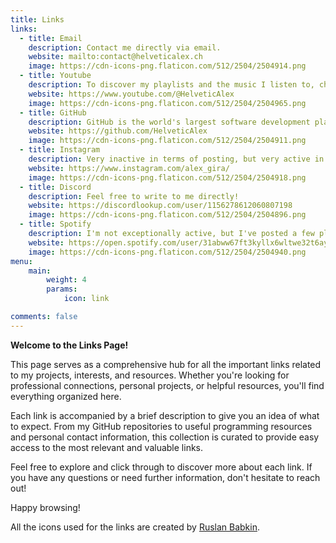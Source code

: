 ```yaml
---
title: Links
links:
  - title: Email
    description: Contact me directly via email.
    website: mailto:contact@helveticalex.ch
    image: https://cdn-icons-png.flaticon.com/512/2504/2504914.png
  - title: Youtube
    description: To discover my playlists and the music I listen to, check it out here!
    website: https://www.youtube.com/@HelveticAlex
    image: https://cdn-icons-png.flaticon.com/512/2504/2504965.png
  - title: GitHub
    description: GitHub is the world's largest software development platform.
    website: https://github.com/HelveticAlex
    image: https://cdn-icons-png.flaticon.com/512/2504/2504911.png
  - title: Instagram
    description: Very inactive in terms of posting, but very active in sharing memes!
    website: https://www.instagram.com/alex_gira/
    image: https://cdn-icons-png.flaticon.com/512/2504/2504918.png
  - title: Discord
    description: Feel free to write to me directly!
    website: https://discordlookup.com/user/1156278612060807198
    image: https://cdn-icons-png.flaticon.com/512/2504/2504896.png
  - title: Spotify
    description: I'm not exceptionally active, but I've posted a few playlists :)
    website: https://open.spotify.com/user/31abww67ft3kyllx6wltwe32t6ay
    image: https://cdn-icons-png.flaticon.com/512/2504/2504940.png
menu:
    main: 
        weight: 4
        params:
            icon: link

comments: false
---
```


**Welcome to the Links Page!**

This page serves as a comprehensive hub for all the important links related to my projects, interests, and resources. Whether you're looking for professional connections, personal projects, or helpful resources, you'll find everything organized here.

Each link is accompanied by a brief description to give you an idea of what to expect. From my GitHub repositories to useful programming resources and personal contact information, this collection is curated to provide easy access to the most relevant and valuable links.

Feel free to explore and click through to discover more about each link. If you have any questions or need further information, don't hesitate to reach out!

Happy browsing!

All the icons used for the links are created by [Ruslan Babkin](https://www.flaticon.com/authors/ruslan-babkin).